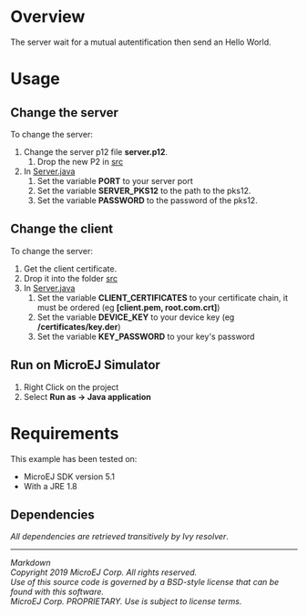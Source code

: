 # Overview

The server wait for a mutual autentification then send an Hello World.

# Usage

## Change the server 

To change the server:
1. Change the server p12 file **server.p12**.
    1. Drop the new P2 in [src](src/)
2. In  [Server.java](src/com/microej/example/iot/ssl/mutual/server/Server.java)
	1. Set the variable **PORT** to your server port
	2. Set the variable **SERVER_PKS12** to the path to the pks12.
	3. Set the variable **PASSWORD** to the password of the pks12.

## Change the client 

To change the server:
1. Get the client certificate.
2. Drop it into the folder [src](src/)
2. In  [Server.java](src/com/microej/example/iot/ssl/mutual/server/Server.java)
 	1. Set the variable **CLIENT_CERTIFICATES** to your certificate chain, it must be ordered (eg **[client.pem, root.com.crt]**)
	2. Set the variable **DEVICE_KEY** to your device key (eg **/certificates/key.der**)
	3. Set the variable **KEY_PASSWORD** to your key's password

## Run on MicroEJ Simulator

1. Right Click on the project
2. Select **Run as -> Java application** 


# Requirements

This example has been tested on:

* MicroEJ SDK version 5.1
* With a JRE 1.8

## Dependencies

_All dependencies are retrieved transitively by Ivy resolver_.

---  
_Markdown_   
_Copyright 2019 MicroEJ Corp. All rights reserved._   
_Use of this source code is governed by a BSD-style license that can be found with this software._   
_MicroEJ Corp. PROPRIETARY. Use is subject to license terms._   
